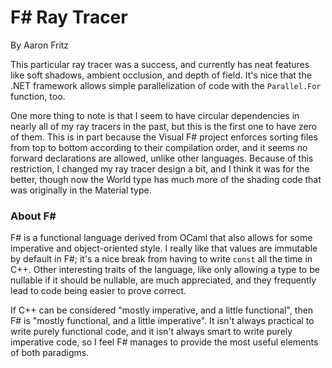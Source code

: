 # F# Ray Tracer
By Aaron Fritz

This particular ray tracer was a success, and currently has neat features like soft shadows, ambient occlusion, and depth of field. It's nice that the .NET framework allows simple parallelization of code with the `Parallel.For` function, too.

One more thing to note is that I seem to have circular dependencies in nearly all of my ray tracers in the past, but this is the first one to have zero of them. This is in part because the Visual F# project enforces sorting files from top to bottom according to their compilation order, and it seems no forward declarations are allowed, unlike other languages. Because of this restriction, I changed my ray tracer design a bit, and I think it was for the better, though now the World type has much more of the shading code that was originally in the Material type.

### About F#

F# is a functional language derived from OCaml that also allows for some imperative and object-oriented style. I really like that values are immutable by default in F#; it's a nice break from having to write `const` all the time in C++. Other interesting traits of the language, like only allowing a type to be nullable if it should be nullable, are much appreciated, and they frequently lead to code being easier to prove correct.

If C++ can be considered "mostly imperative, and a little functional", then F# is "mostly functional, and a little imperative". It isn't always practical to write purely functional code, and it isn't always smart to write purely imperative code, so I feel F# manages to provide the most useful elements of both paradigms.
